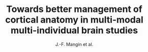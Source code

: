 ---
author: J.-F. Mangin et al.
title: Towards better management of cortical anatomy in multi-modal multi-individual brain studies
journal: Physica Medica
year: 1996
type: article
---